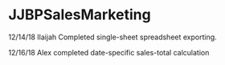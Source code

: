 # JJBPSalesMarketing

12/14/18 Ilaijah Completed single-sheet spreadsheet exporting.

12/16/18 Alex completed date-specific sales-total calculation 
